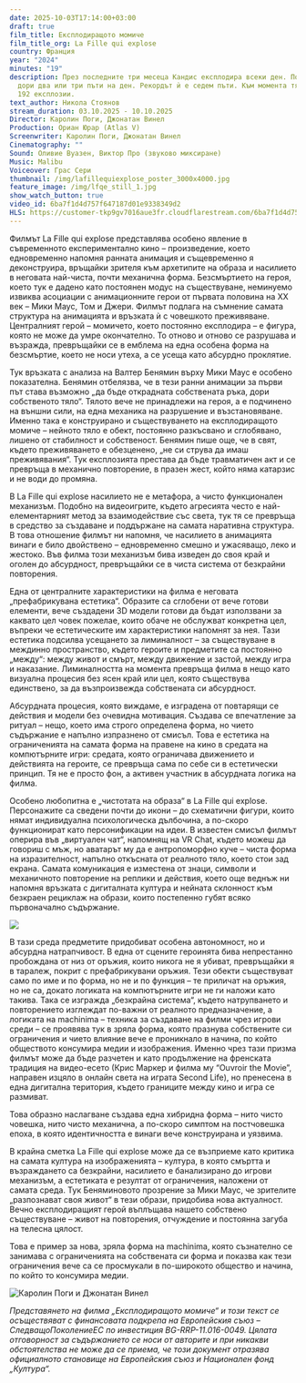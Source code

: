 ```yaml
---
date: 2025-10-03T17:14:00+03:00
draft: true
film_title: Експлодиращото момиче
film_title_org: La Fille qui explose
country: Франция
year: "2024"
minutes: "19"
description: През последните три месеца Кандис експлодира всеки ден. Понякога
  дори два или три пъти на ден. Рекордът ѝ е седем пъти. Към момента тя има общо
  192 експлозии.
text_author: Никола Стоянов
stream_duration: 03.10.2025 - 10.10.2025
Director: Каролин Поги, Джонатан Винел
Production: Ориан Юрар (Atlas V)
Screenwriter: Каролин Поги, Джонатан Винел
Cinematography: ""
Sound: Оливие Вуазен, Виктор Про (звуково миксиране)
Music: Malibu
Voiceover: Грас Сери
thumbnail: /img/lafillequiexplose_poster_3000x4000.jpg
feature_image: /img/lfqe_still_1.jpg
show_watch_button: true
video_id: 6ba7f1d4d757f647187d01e9338349d2
HLS: https://customer-tkp9gv7016aue3fr.cloudflarestream.com/6ba7f1d4d757f647187d01e9338349d2/manifest/video.m3u8
---
```

Филмът La Fille qui explose представлява особено явление в съвременното експериментално кино – произведение, което едновременно напомня ранната анимация и същевременно я деконструира, връщайки зрителя към архетипите на образа и насилието в неговата най-чиста, почти механична форма. Безсмъртието на героя, което тук е дадено като постоянен модус на съществуване, неминуемо извиква асоциации с анимационните герои от първата половина на ХХ век – Мики Маус, Том и Джери. Филмът подлага на съмнение самата структура на анимацията и връзката ѝ с човешкото преживяване. Централният герой – момичето, което постоянно експлодира – е фигура, която не може да умре окончателно. То отново и отново се разрушава и възражда, превръщайки се в емблема на една особена форма на безсмъртие, което не носи утеха, а се усеща като абсурдно проклятие.

Тук връзката с анализа на Валтер Бенямин върху Мики Маус е особено показателна. Бенямин отбелязва, че в тези ранни анимации за първи път става възможно „да бъде открадната собствената ръка, дори собственото тяло“. Тялото вече не принадлежи на героя, а е подчинено на външни сили, на една механика на разрушение и възстановяване. Именно така е конструирано и съществуването на експлодиращото момиче – нейното тяло е обект, постоянно разкъсвано и сглобявано, лишено от стабилност и собственост. Бенямин пише още, че в свят, където преживяването е обезценено, „не си струва да имаш преживявания“. Тук експлозията престава да бъде травматичен акт и се превръща в механично повторение, в празен жест, който няма катарзис и не води до промяна.

В La Fille qui explose насилието не е метафора, а чисто функционален механизъм. Подобно на видеоигрите, където агресията често е най-елементарният метод за взаимодействие със света, тук тя се превръща в средство за създаване и поддържане на самата наративна структура. В това отношение филмът ни напомня, че насилието в анимацията винаги е било двойствено – едновременно смешно и ужасяващо, леко и жестоко. Във филма този механизъм бива изведен до своя край и оголен до абсурдност, превръщайки се в чиста система от безкрайни повторения.

Една от централните характеристики на филма е неговата „префабрикувана естетика“. Образите са сглобени от вече готови елементи, вече създадени 3D модели готови да бъдат използвани за каквато цел човек пожелае, които обаче не обслужват конкретна цел, въпреки че естетическите им характеристики напомнят за нея. Тази естетика подсилва усещането за лиминалност – за съществуване в междинно пространство, където героите и предметите са постоянно „между“: между живот и смърт, между движение и застой, между игра и наказание. Лиминалността на момента превръща филма в нещо като визуална процесия без ясен край или цел, която съществува единствено, за да възпроизвежда собствената си абсурдност.

Абсурдната процесия, която виждаме, е изградена от повтарящи се действия и модели без очевидна мотивация. Създава се впечатление за ритуал – нещо, което има строго определена форма, но чието съдържание е напълно изпразнено от смисъл. Това е естетика на ограниченията на самата форма на правене на кино в средата на компютърните игри: средата, която ограничава движението и действията на героите, се превръща сама по себе си в естетически принцип. Тя не е просто фон, а активен участник в абсурдната логика на филма.

Особено любопитна е „чистотата на образа“ в La Fille qui explose. Персонажите са сведени почти до икони – до схематични фигури, които нямат индивидуална психологическа дълбочина, а по-скоро функционират като персонификации на идеи. В известен смисъл филмът оперира във „виртуален чат“, напомнящ на VR Chat, където можеш да говориш с мъж, но аватарът му да е антропоморфно куче – чиста форма на изразителност, напълно откъсната от реалното тяло, което стои зад екрана. Самата комуникация е изместена от знаци, символи и механичното повторение на реплики и действия, което още веднъж ни напомня връзката с дигиталната култура и нейната склонност към безкраен рециклаж на образи, които постепенно губят всяко първоначално съдържание.

![](/img/lfqe_still_4.jpg)

В тази среда предметите придобиват особена автономност, но и абсурдна натрапчивост. В една от сцените героинята бива непрестанно пробождана от низ от оръжия, които никога не я убиват, превръщайки я в таралеж, покрит с префабрикувани оръжия. Тези обекти съществуват само по име и по форма, но не и по функция – те приличат на оръжия, но не са, докато логиката на компютърните игри не ги наложи като такива. Така се изгражда „безкрайна система“, където натрупването и повторението изглеждат по-важни от реалното предназначение, а логиката на machinima – техника за създаване на филми чрез игрови среди – се проявява тук в зряла форма, която празнува собствените си ограничения и чието влияние вече е проникнало в начина, по който обществото консумира медии и изображения. Именно чрез тази призма филмът може да бъде разчетен и като продължение на френската традиция на видео-есето (Крис Маркер и филма му “Ouvroir the Movie”, направен изцяло в онлайн света на играта Second Life), но пренесена в една дигитална територия, където границите между кино и игра се размиват.

Това образно наслагване създава една хибридна форма – нито чисто човешка, нито чисто механична, а по-скоро симптом на постчовешка епоха, в която идентичността е винаги вече конструирана и уязвима.

В крайна сметка La Fille qui explose може да се възприеме като критика на самата култура на изображенията – култура, в която смъртта и възраждането са безкрайни, насилието е банализирано до игрови механизъм, а естетиката е резултат от ограничения, наложени от самата среда. Тук Беняминовото прозрение за Мики Маус, че зрителите „разпознават своя живот“ в тези образи, придобива нова актуалност. Вечно експлодиращият герой въплъщава нашето собствено съществуване – живот на повторения, отчуждение и постоянна загуба на телесна цялост. 

Това е пример за нова, зряла форма на machinima, която съзнателно се занимава с ограниченията на собствената си форма и показва как тези ограничения вече са се просмукали в по-широкото общество и начина, по който то консумира медии.

![](/img/caroline-poggi-_-jonathan-vinel.jpeg "Каролин Поги и Джонатан Винел")

*Представянето на филма „Експлодиращото момиче“ и този текст се осъществяват с финансовата подкрепа на Европейския съюз – СледващоПоколениеЕС по инвестиция BG-RRP-11.016-0049. Цялата отговорност за съдържанието се носи от авторите и при никакви обстоятелства не може да се приема, че този документ отразява официалното становище на Европейския съюз и Национален фонд „Култура“.*

